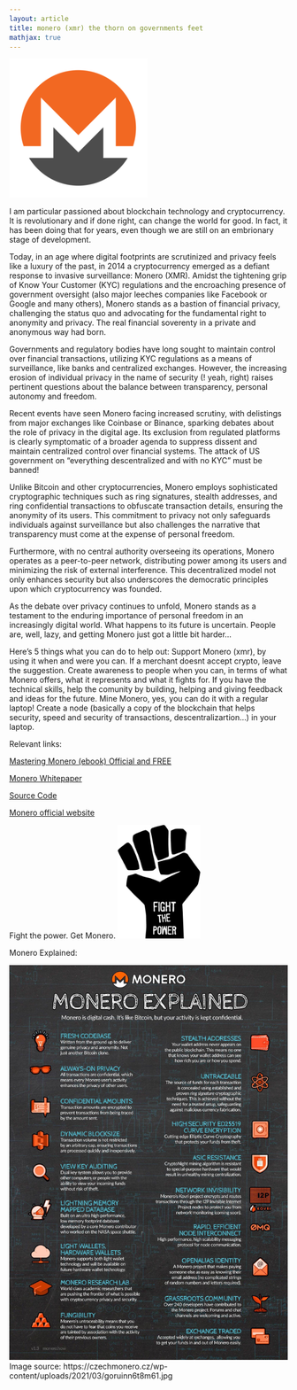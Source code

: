 ```yaml
---
layout: article
title: monero (xmr) the thorn on governments feet
mathjax: true
---
```


<img src="/images/monero.png"/>

I am particular passioned about blockchain technology and cryptocurrency. It is revolutionary and if done right, can change the world for good. In fact, it has been doing that for years, even though we are still on an embrionary stage of development.

Today, in an age where digital footprints are scrutinized and privacy feels like a luxury of the past, in 2014 a cryptocurrency emerged as a defiant response to invasive surveillance: Monero (XMR). Amidst the tightening grip of Know Your Customer (KYC) regulations and the encroaching presence of government oversight (also major leeches companies like Facebook or Google and many others), Monero stands as a bastion of financial privacy, challenging the status quo and advocating for the fundamental right to anonymity and privacy. The real financial soverenty in a private and anonymous way had born.

Governments and regulatory bodies have long sought to maintain control over financial transactions, utilizing KYC regulations as a means of surveillance, like banks and centralized exchanges. However, the increasing erosion of individual privacy in the name of security (! yeah, right) raises pertinent questions about the balance between transparency, personal autonomy and freedom. 

Recent events have seen Monero facing increased scrutiny, with delistings from major exchanges like Coinbase or Binance, sparking debates about the role of privacy in the digital age. Its exclusion from regulated platforms is clearly symptomatic of a broader agenda to suppress dissent and maintain centralized control over financial systems. The attack of US government on “everything descentralized and with no KYC” must be banned!

Unlike Bitcoin and other cryptocurrencies, Monero employs sophisticated cryptographic techniques such as ring signatures, stealth addresses, and ring confidential transactions to obfuscate transaction details, ensuring the anonymity of its users. This commitment to privacy not only safeguards individuals against surveillance but also challenges the narrative that transparency must come at the expense of personal freedom.

Furthermore, with no central authority overseeing its operations, Monero operates as a peer-to-peer network, distributing power among its users and minimizing the risk of external interference. This decentralized model not only enhances security but also underscores the democratic principles upon which cryptocurrency was founded.

As the debate over privacy continues to unfold, Monero stands as a testament to the enduring importance of personal freedom in an increasingly digital world. What happens to its future is uncertain. People are, well, lazy, and getting Monero just got a little bit harder...

Here’s 5 things what you can do to help out:
Support Monero (xmr), by using it when and were you can. If a merchant doesnt accept crypto, leave the suggestion.
Create awareness to people when you can, in terms of what Monero offers, what it represents and what it fights for.
If you have the technical skills, help the comunity by building, helping and giving feedback and ideas for the future.
Mine Monero, yes, you can do it with a regular laptop!
Create a node (basically a copy of the blockchain that helps security, speed and security of transactions, descentralizartion…) in your laptop. 


Relevant links:

<a href="https://masteringmonero.com/free-download.html"> Mastering Monero (ebook) Official and FREE </a>

<a href="https://github.com/monero-project/research-lab/blob/master/whitepaper/whitepaper.pdf"> Monero Whitepaper </a>

<a href="https://github.com/monero-project/monero-site"> Source Code </a>

<a href="https://www.getmonero.org"> Monero official website </a>


Fight the power. Get Monero.
<img src="/images/fightthepower.png"/>


Monero Explained:

<img src="/images/monero explained.jpg"/>
Image source: https://czechmonero.cz/wp-content/uploads/2021/03/goruinn6t8m61.jpg